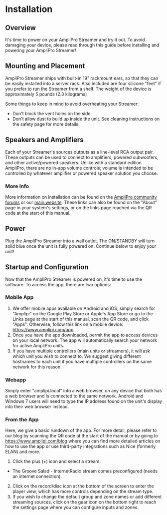 # Installation
## Overview
It's time to power on your AmpliPro Streamer and try it out. To avoid damaging your device, please read through this guide before installing and powering your AmpliPro Streamer!

## Mounting and Placement

AmpliPro Streamer ships with built-in 19" rackmount ears, so that they can be easily installed into a server rack. Also included are four silicone "feet" if you prefer to run the Streamer from a shelf.
The weight of the device is approximately 5 pounds (2.3 kilograms)

Some things to keep in mind to avoid overheating your Streamer:
- Don't block the vent holes on the side
- Don't allow dust to build up inside the unit. See cleaning instructions on the safety page for more details.


## Speakers and Amplifiers
Each of your Streamer's sources outputs as a line-level RCA output pair. These outputs can be used to connect to amplifiers, powered subwoofers, and other active/powered speakers. Unlike with a standard edition AmpliPro, there are no in-app volume controls; volume is intended to be controlled by whatever amplifier or powered speaker solution you choose.

### More Info

More information on installation can be found on the [AmpliPro community forums](https://www.amplipi.com/community) or our [main website](https://www.amplipro.com). These links can also be found on the "About" page in your system's settings, or on the links page reached via the QR code at the start of this manual.


## Power

Plug the AmpliPro Streamer into a wall outlet. The ON/STANDBY will turn solid blue once the unit is fully powered on. Continue below to enjoy your unit!

## Startup and Configuration
Now that the AmpliPro Streamer is powered on, it's time to use the software. To access the app, there are two options:

### Mobile App

1. We offer mobile apps available on Android and iOS, simply search for "Amplipi" on the Google Play Store or Apple's App Store or go to the Links page at the start of this manual, scan the QR code, and click "Apps". Otherwise, follow this link on a mobile device: https://www.amplipi.com/app.
2. Once you have the app downloaded, permit the app to access devices on your local network. The app will automatically search your network for active AmpliPro units.
3. If you have multiple controllers (main units or streamers), it will ask which unit you wish to connect to. We suggest giving different hostnames to each unit if you have multiple controllers on the same network for this reason.

### Webapp

Simply enter "amplipi.local" into a web browser, on any device that both has a web browser and is connected to the same network. Android and Windows 7 users will need to type the IP address found on the unit's display into their web browser instead.

### From the App

Here, we give a basic rundown of the app. For more detail, please refer to our blog by scanning the QR code at the start of the manual or by going to https://www.amplipi.com/blog where you can find more detailed articles on how to use the app or use third-party integrations such as Nice (formerly ELAN) and more.

1. Click the plus (+) icon and select a stream
  - The Groove Salad - InternetRadio stream comes preconfigured (needs an internet connection).
2. Click on the record/disc icon at the bottom of the screen to enter the player view, which has more controls depending on the stream type.
3. If you wish to change the default group and zone names or add different streaming sources, click on the gear icon on the bottom right to reach the settings page where you can configure inputs and zones.
